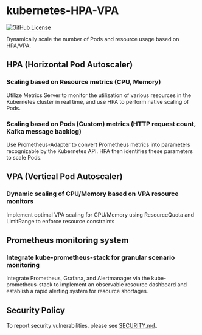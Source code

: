 # kubernetes-HPA-VPA
[![GitHub License](https://img.shields.io/badge/License-Apache%202.0-blue.svg)](https://www.apache.org/licenses/LICENSE-2.0)

Dynamically scale the number of Pods and resource usage based on HPA/VPA.

## HPA (Horizontal Pod Autoscaler)
### Scaling based on Resource metrics (CPU, Memory)
Utilize Metrics Server to monitor the utilization of various resources in the Kubernetes cluster in real time, and use HPA to perform native scaling of Pods.
### Scaling based on Pods (Custom) metrics (HTTP request count, Kafka message backlog)
Use Prometheus-Adapter to convert Prometheus metrics into parameters recognizable by the Kubernetes API. HPA then identifies these parameters to scale Pods.

## VPA (Vertical Pod Autoscaler)
### Dynamic scaling of CPU/Memory based on VPA resource monitors
Implement optimal VPA scaling for CPU/Memory using ResourceQuota and LimitRange to enforce resource constraints

## Prometheus monitoring system
### Integrate kube-prometheus-stack for granular scenario monitoring
Integrate Prometheus, Grafana, and Alertmanager via the kube-prometheus-stack to implement an observable resource dashboard and establish a rapid alerting system for resource shortages.

## Security Policy
To report security vulnerabilities, please see [SECURITY.md](SECURITY.md)。

